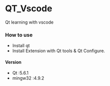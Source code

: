 # QT_Vscode
Qt learning with vscode

### How to use
- Install qt
- Install Extension with Qt tools & Qt Configure.

#### Version
- Qt :5.6.1
- mingw32 :4.9.2